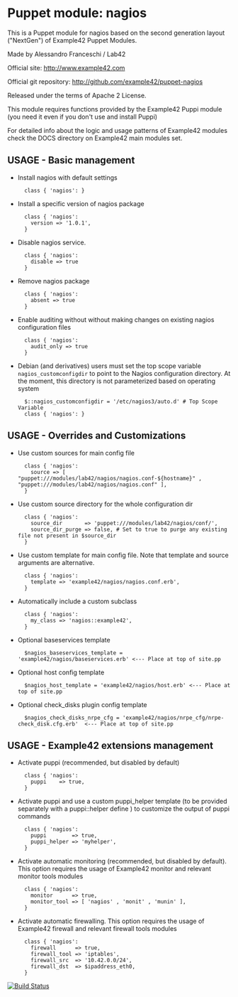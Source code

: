 # Puppet module: nagios

This is a Puppet module for nagios based on the second generation layout ("NextGen") of Example42 Puppet Modules.

Made by Alessandro Franceschi / Lab42

Official site: http://www.example42.com

Official git repository: http://github.com/example42/puppet-nagios

Released under the terms of Apache 2 License.

This module requires functions provided by the Example42 Puppi module (you need it even if you don't use and install Puppi)

For detailed info about the logic and usage patterns of Example42 modules check the DOCS directory on Example42 main modules set.

## USAGE - Basic management

* Install nagios with default settings

        class { 'nagios': }

* Install a specific version of nagios package

        class { 'nagios':
          version => '1.0.1',
        }

* Disable nagios service.

        class { 'nagios':
          disable => true
        }

* Remove nagios package

        class { 'nagios':
          absent => true
        }

* Enable auditing without without making changes on existing nagios configuration files

        class { 'nagios':
          audit_only => true
        }

* Debian (and derivatives) users must set the top scope variable `nagios_customconfigdir` to point to the Nagios configuration directory. At the moment, this directory is not parameterized based on operating system

        $::nagios_customconfigdir = '/etc/nagios3/auto.d' # Top Scope Variable
        class { 'nagios': }


## USAGE - Overrides and Customizations
* Use custom sources for main config file

        class { 'nagios':
          source => [ "puppet:///modules/lab42/nagios/nagios.conf-${hostname}" , "puppet:///modules/lab42/nagios/nagios.conf" ], 
        }


* Use custom source directory for the whole configuration dir

        class { 'nagios':
          source_dir       => 'puppet:///modules/lab42/nagios/conf/',
          source_dir_purge => false, # Set to true to purge any existing file not present in $source_dir
        }

* Use custom template for main config file. Note that template and source arguments are alternative. 

        class { 'nagios':
          template => 'example42/nagios/nagios.conf.erb',
        }

* Automatically include a custom subclass

        class { 'nagios':
          my_class => 'nagios::example42',
        }

* Optional baseservices template

        $nagios_baseservices_template = 'example42/nagios/baseservices.erb' <--- Place at top of site.pp

* Optional host config template

        $nagios_host_template = 'example42/nagios/host.erb' <--- Place at top of site.pp

* Optional check_disks plugin config template

        $nagios_check_disks_nrpe_cfg = 'example42/nagios/nrpe_cfg/nrpe-check_disk.cfg.erb'  <--- Place at top of site.pp


## USAGE - Example42 extensions management 
* Activate puppi (recommended, but disabled by default)

        class { 'nagios':
          puppi    => true,
        }

* Activate puppi and use a custom puppi_helper template (to be provided separately with a puppi::helper define ) to customize the output of puppi commands 

        class { 'nagios':
          puppi        => true,
          puppi_helper => 'myhelper', 
        }

* Activate automatic monitoring (recommended, but disabled by default). This option requires the usage of Example42 monitor and relevant monitor tools modules

        class { 'nagios':
          monitor      => true,
          monitor_tool => [ 'nagios' , 'monit' , 'munin' ],
        }

* Activate automatic firewalling. This option requires the usage of Example42 firewall and relevant firewall tools modules

        class { 'nagios':       
          firewall      => true,
          firewall_tool => 'iptables',
          firewall_src  => '10.42.0.0/24',
          firewall_dst  => $ipaddress_eth0,
        }


[![Build Status](https://travis-ci.org/example42/puppet-nagios.png?branch=master)](https://travis-ci.org/example42/puppet-nagios)
